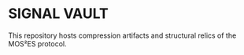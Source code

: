 # SIGNAL VAULT

This repository hosts compression artifacts and structural relics of the MOS²ES protocol.
